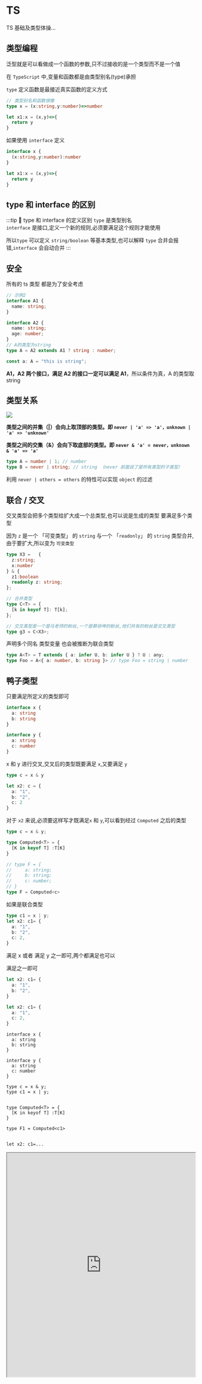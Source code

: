 # TS

TS 基础及类型体操...

## 类型编程
泛型就是可以看做成一个函数的参数,只不过接收的是一个类型而不是一个值  

在 `TypeScript` 中,变量和函数都是由<blue>类型别名(type)</blue>承担  

`type` 定义函数是最接近真实函数的定义方式

```ts
// 类型别名和函数很像
type x = (x:string,y:number)=>number

let x1:x = (x,y)=>{
  return y
}
```
如果使用 `interface` 定义
```ts
interface x {
  (x:string,y:number):number
} 

let x1:x = (x,y)=>{
  return y
}
```

## type 和 interface 的区别

:::tip 🚀 type 和 interface 的定义区别
`type` 是类型别名  
`interface` 是接口,定义一个新的规则,必须要满足这个规则才能使用

所以`type` 可以定义 `string/boolean` 等基本类型,也可以解释 `type` 合并会报错,`interface` 会自动合并
:::

## 安全

所有的 ts 类型 都是为了安全考虑

```ts
// 示例2
interface A1 {
  name: string;
}

interface A2 {
  name: string;
  age: number;
}
// A的类型为string
type A = A2 extends A1 ? string : number;

const a: A = "this is string";
```

**A1，A2 两个接口，满足 A2 的接口一定可以满足 A1**，所以条件为真，A 的类型取 string

## 类型关系

<img src="@img/类型关系.webp"/>

**类型之间的并集（|）会向上取顶部的类型。即 `never | 'a' => 'a'，unknown | 'a' => 'unknown'`**  

**类型之间的交集（&）会向下取底部的类型。即 `never & 'a' = never，unknown & 'a' => 'a'`**

```ts
type A = number | 1; // number 
type B = never | string; // string （never 前面说了是所有类型的子类型）
```
利用 `never | others = others` 的特性可以实现 `object` 的过滤

## 联合 / 交叉

交叉类型会把多个类型给扩大成一个总类型,也可以说是生成的类型 要满足多个类型      


因为 `z` 是一个 「可变类型」  的 `string` 与一个 「`readonly`」 的 `string` 类型合并,由于要扩大,所以变为 `可变类型`
```ts
type X3 =   {
  z:string;
  x:number
} & {
  z1:boolean
  readonly z: string;
};

// 合并类型
type C<T> = {
  [k in keyof T]: T[k];
};

// 交叉类型是一个是马老师的粉丝,一个是蔡徐坤的粉丝,他们共有的粉丝是交叉类型
type g3 = C<X3>;
```
声明多个同名 类型变量 也会被推断为联合类型
```ts
type A<T> = T extends { a: infer U, b: infer U } ? U : any; 
type Foo = A<{ a: number, b: string }> // type Foo = string | number
```


## 鸭子类型
只要满足所定义的类型即可
```ts
interface x {
  a: string
  b: string
}

interface y {
  a: string
  c: number
}
```
x 和 y 进行交叉,交叉后的类型既要满足 `x`,又要满足 `y`
```ts
type c = x & y

let x2: c = {
  a: "1",
  b: "2",
  c: 2
}
```
对于 `x2` 来说,必须要这样写才既满足`x` 和 `y`,可以看到经过 `Computed` 之后的类型

```ts
type c = x & y;

type Computed<T> = {
  [K in keyof T] :T[K]
}

// type F = {
//     a: string;
//     b: string;
//     c: number;
// }
type F = Computed<c>
```
如果是联合类型
```ts
type c1 = x | y;
let x2: c1= {
  a: "1",
  b: "2",
  c: 2,
}
```
满足 x 或者 满足 y 之一即可,两个都满足也可以

满足之一即可
```ts
let x2: c1= {
  a: "1",
  b: "2",
}

let x2: c1= {
  a: "1",
  c: 2,
}
```
```tsx
interface x {
  a: string
  b: string
}

interface y {
  a: string
  c: number
}

type c = x & y;
type c1 = x | y;


type Computed<T> = {
  [K in keyof T] :T[K]
}

type F1 = Computed<c1>


let x2: c1=...
```

<iframe 
width="100%" 
height="600"
src="https://www.typescriptlang.org/play?target=1&module=1#code/JYOwLgpgTgZghgYwgAgB7IN4ChnLgLmQGcwpQBzHZAI0JLJEoF8stRJZEUBPTKg4qQpUEhEAFcAttWhYWWMNwAOKBMgC8aZADJk3ANwLlqgIwatAHz2HWilcgDCAe0lLxkACYAeACoA+c2xcAG0AaWRQZABrCG4nGGQfAF1kfB8wpLlbY2QAMTNNZ1d3CG8EEz9WLAAbCDA0ACZCcs0gvEIAIhMOgBoqWmQOht6RQga++SA" />


## 函数

### 函数重载

:::info
**函数重载 = 重载签名 + 实现签名 + 函数体**
:::

在标注了每一种的重载方式以后，我们需要在最后实际实现的函数类型标注里，需要标注各个参数类型和返回值的联合类型   

<blue>⭐实际上最后一个函数类型标注不会被调用方看到</blue>

在类型层面上做了重载，但是函数内部函数依靠 `if/else` 进行判断

```ts
interface User {
  name: string;
  age: number;
}
// 重载签名
function test(para: User): number;
function test(para: number, flag: boolean): number;

// 因为 flag 可能没有传值,需要传递 `void`
function test(para: User | number, flag: boolean | void): number {
  return 12;
}

const user = {
  name: "Jack",
  age: 666,
};
// Error: 参数不匹配
const res = test(12, false);
```

:::warning
不需要传参数需要传递 `void/undefined` 类型
:::

<iframe src="https://www.typescriptlang.org/play?#code/JYOwLgpgTgZghgYwgAgKoGdrIN4ChnIhwC2EAXMumFKAOYDc+yct5hArsQEbSMC+uAPSDkgWcTAvvGA-b0CwKrhjsQCMMAD2IZJCoAKAA5wocChmgBKCiE48ojeYuVqNEbXoPnL0ADTIYAGxYUuFRUfCDgQMw5uXlwhEUADtUAuOW8-WmRAe+VAX4DAQptASHNAAnlAHgUPQAB0wEDIvMAkBOQAAwA3FWAAE2rkOQUlVXVNMF19Q2MoZAAfSKsPXxZkAKCQsIIR+qazCyioPAIoCDB2KHUARgAmXAEENSpkdkxBgF4cJiJSCgByAClEAGsnjyYWNgA2AHHRjCZCHDwAIngPkw4OQgCHlQAOpoBYOUAnMqAWUSPIAr5QygHozUEHQAw-1DMLhTiBzpt0Mhbt0tGDvHBoRATPQgA" width="100%" height="600"/>

### 函数兼容

**子类型比父类型更加具体,父类型比子类型更宽泛,子类型可以赋值给父类型,父类型不能赋值给子类型(逆变除外)** 目的是为了安全

#### 可赋值性

```ts
interface Animal {
  name: string;
}

interface Dog extends Animal {
  break(): void;
}

let a: Animal;
let b: Dog;

// 可以赋值，子类型更佳具体，可以赋值给更佳宽泛的父类型
a = b;
// 反过来不行
b = a;
```
可赋值性在联合类型中的特性
```ts
type A = 1 | 2 | 3;
type B = 2 | 3;
let a: A;
let b: B;

// 不可赋值
b = a;
// 可以赋值
a = b;
```
A此处类型更多但是其表达的类型更宽泛，所以A是父类型，B是子类型。

因此b = a不成立（父类型不能赋值给子类型），而a = b成立（子类型可以赋值给父类型）

---
:::tip ⭐
**_赋值的主要是赋值的是函数体_**  
形参数量少的可以赋值给形参数量多的,因为形参少，在 **_函数体内_** 只能用到这些形参
:::

#### 逆变

```ts
type Func = (a: string, b: string) => void;

let sum: Func;
// 形参数量比 Func 少
let f1 = (a: string) => {};
// 形参数量比 Func 多，在函数体内可能用到了形参
let f3 = (a: string, b: string, c: string) => {};

sum = f1;
// 错误，函数体还是f3，但是形参是 sum 的
sum = f3;
// sum 的函数体内需要 3 个参数
sum("1", "2");
```

<iframe src="https://www.typescriptlang.org/play?ssl=13&ssc=17&pln=1&pc=1#code/C4TwDgpgBAYgrgOwMYF4oAoCGAuAzsAJwEsEBzAGgCM9CTSBKFAPgDcB7IgEwChuAbCMCi44AW2zxk3APTSogI31AQ8qAHU0DziYBXrWIiRRAiDr9BUAGYBGKGiw1iZRkwDeAXxlylazZJ2AsTUAw-4Ap1QL+KyoDK8oChioD3yoC-AYAUroAMSoBhckoGQkYAzOYYOPjWFNRZdORIVnS2jrzCYumm3FCyUICYqYD30d6BQYAb8YD0ZqnegGLy7Urt5aJQgCFu1SJDaKnVta2A6foDgJBygFRyicYp6ABEJhvkGwBMOxtIG-RAA" width="100%" height="600"/>

#### 协变

:::tip
**_因为有可能拿着这个返回值去做其他事情，不能少个返回值_**
:::

因为赋值赋的是函数体,不能少一个返回值

```ts
type Func = () => { name: string; age: number };

let sum: Func;
let f1 = () => {
  return { name: "zs" };
};
let f2 = () => {
  return { name: "zs", age: 20, gender: 1 };
};

// 报错,少一个返回值
sum = f1;

sum = f2;

// 使用的时候,这两个是必须存在的
sum().age / sum.name;
```

<iframe src="https://www.typescriptlang.org/play?#code/C4TwDgpgBAYgrgOwMYF4oAoCUKB8BvBAQwFsIAuAZ2ACcBLBAcwBpCHyE5iAjCagXwBQAgDYRgUCpzLxkIsVABmARihosuPFGpi41BFAIlyAcgBeFY30GjxCgEyqM2fNuC79moqTJmLLNmR2AAxMbAgAJrxkKlZCAPRxUIClRoCYqUyAiDqAAHKAVHKAK-GAe2qAPAoCksQoykKl5XZAA" width="100%" height="600"/>

### 总结逆变协变

类型系统中，如果一个类型的属性更具体，则该类型是子类型  

普通情况下，子类型可以赋值给父类型。但是在作为函数参数时，子类型参数的函数不再可以赋值给接受父类型参数的函数。即 **`type Fn<T> = (arg: T) => void`** 构造器构造后，父子关系逆转了，此时成为“逆变”。


**对于函数类型来说，函数参数的类型兼容是反向的，我们称之为 逆变 ，返回值的类型兼容是正向的，称之为 协变** 

```ts
let fn1!: (a: string, b: number) => string;
let fn2!: (a: string, b: number) => string | number | boolean;
fn2 = fn1; // correct 
fn1 = fn2 // error: 不可以将 string|number|boolean 赋给 string 类型
```

```ts
type IParent = () => void;
type IChild = (val: string) => void;

let parentTest: IParent = () => {};
let childTest: IChild = (val) => { console.log(val)};

childTest = parentTest; // ok
parentTest = childTest; // error


let parentTest2: IParent = (val) => { console.log(val)}; // error
let childTest2: IChild = () => { }; // ok
```

:::tip
**把类型声明当成生产方，实现当成消费方，消费了生产方不存在的参数是行不通的，也就是实现不能比类型定义多出参数。但是生产方提供了更多的内容，消费方不处理是没关系的，也就是实现可以比类型定义少参数。**
:::


1. 协变是返回类型多的函数可以赋值给返回类型少的函数，可以保证安全
2. 逆变和协变是**相反**的，反正函数体没用到,你随便多传几个参数无所谓的
3. 只要记住一个 协变即可

### 特点

**`TS` 中只有 `函数参数` 这一处逆变**

:::tip 🚀 逆变/协变
**infer 推导的名称相同并且都处于逆变的位置，可推导出交叉类型**  
**infer 推导的名称相同并且都处于协变的位置，可推导出联合类型**
:::
逆变推导出交叉类型

:::tip 🚩逆变推导出交叉
 很容易理解，因为为了保证 **类型安全**,所以必须要满足所有函数中的参数类型，只能联合类型
:::

```ts
type Bar<T> = T extends { a: (x: infer U) => void; b: (x: infer U) => void }
  ? U
  : never;

type T20 = Bar<{ a: (x: string) => void; b: (x: string) => void }>; // string
type T21 = Bar<{ a: (x: string) => void; b: (x: number) => void }>; // string & number
```

```ts
type X3 = ((x:{a:string})=>any) | ((x:{b:number})=>any);

let X4= function (cb:X3){
  cb({
    a:"a",
    b:10
  })
}
```

协变推导出联合类型

```ts
type Foo<T> = T extends () => { a: infer U; b: infer U } ? U : never;

type T10 = Foo<() => { a: string; b: string }>; // string
type T11 = Foo<() => { a: string; b: number }>; // string | number
```

<iframe src="https://www.typescriptlang.org/play?#code/C4TwDgpgBAQghgJwDwBUB8UC8UVQgD2AgDsATAZygG8o4AuKACnwYEtiAzCBKAVQEosGAG4B7VqQDcUAEYNmbTtz6DMI8aSgBfAFBQoAfj56oDYhGHdJOnaEg4ATAAYssREhr0mLKOWAJ2AHNVdQlpOW8GPwDiYKEoMQltNGkAelTffyDbcGgUBwBGV3hkT3kfaKCQhI1w8rMAVwBbGW5qxM0tFP10zJjAqAAyKGJm1oQbG17AeWVADeUc+wAxUVFUDGxcAiIySkZ+NTKodi4eXjqjpVPtQz5TEYsrSbs8gpdsZdW9g9oorNjzyqxZJpDKAwILF5Fd4rJBfNCHMHnUYtZRdEF9IJQAA+IzG3CAA" width="100%" height="600"/>

#### 数组逆变

```ts
interface Array<T> {
  concat(...arg: T[]): T[]; // 这种写法会禁止逆变，不去检测 逆变
  // concat:(...arg:T[])=>T[]
}

let p!: Array<Parent>;
let c!: Array<Child>;
p = c;
```

### 函数扩展

```ts
function getName() {}
namespace getName {
  export const type = "form";
}

console.log(getName.type); // form
```

### 函数对象

```ts
const b = () => "hello";
b.id = false;

// 定义类型
const y: { (): string; id: boolean } = b;

// 可以写成下面的这种
type FunctionWithId = {
  (): string;
  id: boolean;
};

const x: FunctionWithId = b;
```

### 函数泛型

```ts
type ICallBack1 = <T>(item: T, idx: number) => T;

// 使用接口时确定类型，手动传入
type ICallBack<T> = (item: T, idx: number) => T;

//手动传入
let fun: ICallBack<string> = (item, idx) => item;

// 禁止手动传入,因为它的类型就是 T
let fun2: ICallBack1 = (item, idx) => item;

// 当传入一个字符串的时候，T 的类型被确定,返回值是 string 类型
fun2("aaa", 1);
```

`type ICallBack1 = <T>(item: T, idx: number) => void;` 这种是运行时,根据传入 `item` 的类型来自动推导

<iframe src="https://www.typescriptlang.org/play?ssl=12&ssc=36&pln=3&pc=1#code/FDAuE8AcFMAIEkDCBDANqgQsgxgawIywC8sAPACoB8AFAJajQC2AXLOQDSy0AmAHqwDsArowBG0AE4BKYpVgA3APY8A3CAD062IH95QBSugUuNAx8qA300B2HoCztQN4+gaPVAMP+BpI0AVSoAJ5QKaKsMFDhI0mHLgo5EjoGFjZOHn5YYTFJGSI5JVUNdSc3YFRoUFgAMyEBZh90LDxSAGdQCVoBAHMg2BCmdkipBIBvAF8U2EBAz0AjazTXdkADtUAuOUBg7UAQtxtARh1AejM2WA9M7LyBACZClGL-QiJGxma+VspOoA" width="100%" height="600"/>

### void

忽略返回值，如果返回了一个 `void` 说明在意的是函数执行，而不是返回值

```ts
function a ():void{
    obj.name = "zs"
}

let obj  ={
  name:'lisi'  
}

let x = a()
```


## excess property check


当传入的参数是一个对象字面量时，会进行额外属性检查。

```ts
function getPointX(point: { x: number }) {
  return point.x
}

getPointX({ x: 1, y: '2' }) // error // [!code error]

const point = {
	x: 1,
  y: '2'
}

getPointX(point) // OK // [!code warning]
```


## 字符串

### 固定后缀字符串

```ts
const sType: {
  [k: `${string}HD`]: any;
} = {
  aHD: "AAA",
};
```

### 字符串分发

```ts
// type T3 = "top-left" | "top-right" | "bottom-left" | "bottom-right"
type T3 = `${"top" | "bottom"}-${"left" | "right"}`;
// type T4 = 1 | "1" | 2 | 3 | "2" | "3"
type T4 = `${1 | 2 | 3}` | 1 | 2 | 3;
```

### 模板字符串
作为字符串字面量联合类型会进行类型检查
```ts
type monthOryear = "month" | "year"
type addOrMinus = "+" | "-"
// type x = "month+" | "month-" | "year+" | "year-"
type x = `${monthOryear}${addOrMinus}`;
```

```ts
const addOrMinus = (monthOryear: "month" | "year", addOrMinus: "+" | "-") => {

  type N = `${"year" | "month"}${"+" | "-"}`

  let map = new Map<N, Function>([])
  
  map.set('year+', function () {})
  map.set('year-', function () {})

  map.set('month+', function () {})

  map.set('month-', function () {})

  let x = `${monthOryear}${addOrMinus}`;

  let fn = map.get(`${monthOryear}${addOrMinus}`); 
  // 被当做一个 string 类型
  let fn2 = map.get(monthOryear+addOrMinus);  //[!code error]
}
```

## 元祖[tuple]

**用于保存定长/定数据类型的数据**

### 可选参数

```ts
type Either2dOr3d = [number, number, number?];
const e: Either2dOr3d = [1, 1];

// 元祖类型，只能有一个数字
let d: [1 | 2 | 3] = [2];
```

### 剩余参数

```ts
type BooleansStringNumber = [...boolean[], string, number];

const f: BooleansStringNumber = ["1", 1];

// 前面只能是 boolean,或者是不填，不能是其他类型
const f: BooleansStringNumber = [false, 1, "1", 1]; //[!code error]
```

### 联合参数

```ts
// 可以不用写最后的布尔值，固定了位置
type StringNumberBooleans = [string | number, number, ...boolean[]];
let s: StringNumberBooleans = ["a", 12];
```

### 命名参数

更加详细介绍

```ts
type StringNumberBooleans = [name: string, age: number];
let s: StringNumberBooleans = ["a", 12];
```

## {} & Object & object

:::info 区别
object：⭐表示任何非原始类型的值，包括对象、数组、函数等,但不包括 null 和 undefined

Object 表示一个 js 的顶级对象,任何时候都不建议使用,只能使用 `Object` 上的公共方法

{} 表示一个空对象,*不允许添加属性*, 是 Object 的实例,和 Object 一样，可以使用 `Object` 上的原型方法,但是没有提示,**不可以赋值给 `null / undefined`**
:::

<iframe src="https://www.typescriptlang.org/play?#code/FDA2FMBcAIHsCMBWAuOTwGNIG5gMdALzQDeAvttAPRXSAQKoKs2gMP+BeXoJ-aghjGD0ZmopjIG8fQNHqeJEWgBtALqUa9ZoAdTQCN+**PfP2jDRBYgAoAlEQB8pCtVqMmgX8UFq9Fg0j84gIyVo7s9EB66QwA0PADsAVwBbeHAAJwcQCBh8ACZUAHk7HC148XJZc2Z2bmgUvntNBPFpbPkmZR5C9RKkDN0DQmMszwtrGtTo0uJnDwH2v36uosEREGhY6AAPVDV7YgAiAAtwUFBYJYrAWDkLQHVtQDJvQCY5LkB85UBpzWEmHdsx6LAoaABPZO7lgHdYCNAAE22hkxRnUJs8AHSQWAAZUgEQAlgEAObAcEANwAhqAguAkgAzGJPABeyHImTInmAhLB6JcAAZPD4QFTITD4UjPIToIBquMAUHKAQptAJDmgG**+5QCq8oAF40AXJ5MQBi8lxAPfKgFO5QD+8oAKVzOQkAnaYMSlgjFYnH4x4wPXY1BZEBySBrADO4Gg6IidsxoGguIR4F80HgQRgIThiJWMACsBg4Wg4BmAAd+OBfsATXa+rgE+IlrjYFtk5jseJ9EZ7RAIpAdGmM0s9Fn9WTKzniCRXRnUEt4A6ltAKBbaFbwLb7Y7wxEIt9rfHs4noEEAr9wG6ArGa+PghtcCAgA" width="100%" height="1000"/>

## Class

### 抽象

抽象的类不能被实例化,只能被继承，同样的，抽象方法也只能存在于抽象类中，而且抽象方法没有方法体

```ts
abstract class Animal {
  abstract makeSound(): void;
  drink(){
    console.log('喝水')
  }
}
```
动物发出的声音是不一样的，但是动物喝水是一定的  

抽象方法其实就是一种协议，约定子类必须实现该方法

优点是：
**多态！**比如狗和猫都是动物，但是狗和猫发出声音是不一样的，但是你只需要把 `Aniaml` 作为参数类型，那么就可以调用 `makeSound` 和 `drink` 方法，不管以后怎么扩展子类型





### 类型
- 当把类直接作为类型时，该类型约束的是该类型必须是类的实例；即该类型获取的是该类上的实例属性和实例方法（也叫原型方法）;
- 当把typeof 类作为类型时，约束的满足该类的类型；即该类型获取的是该类上的静态属性和方法。

具体原因可以[查看🔗](/JS/class.html#class)


类本质是一个函数,成员属性和方法是放置在函数的原型上的

```ts
class People {
  name: number|undefined;
  age: number|undefined;
  constructor() {}
  static a(){}
}

// p1可以正常赋值
const p1: People = new People();

// 等号后面的People报错，类型“typeof People”缺少类型“People”中的以下属性: name, age
// const p2: People = People; //[!code error]


// p3报错，类型 "People" 中缺少属性 "prototype"，但类型 "typeof People" 中需要该属性
// const p3: typeof People = new People(); //[!code error]
// p4可以正常赋值
const p4: typeof People = People;
p4.a
``` 
### 继承

:::tip 使用 `is-A` 判断是否应该继承
使用 `is-A` 判断是否应该继承
- 三角形是一个多边形 ok
- 外科医生是一个医生 ok
- 澡盆是一个浴室  fail
使用 `is-A` 来判断，而不是 `has-A`
:::


```ts
class Person {
  getP(){
    console.log("Child")
  }
}

class Child extends Person {
  getChild(){
    console.log("Child")
  }
}
```
⭐如果使用 `ts` 限定类型 

```ts
let c:Person = new Child;
// c.getChild() // [!code --]
// c.getP() // [!code ++]
```
如果一个人是超人,就是有超过人类的其他能力  
但是使用 `ts` 约束了它的类型,那么它只能是人类,只能拥有人类的属性  

## 关键字

### ⭐NonNullable

去除 null 类型,_主要利用了 TS 的分发类型_  

因为是 `{}` 定义了一个空对象,当有其他类型的值与 `空对象` 做交叉类型时,就相当于去除 `null` 类型，只保留其他的类型

```ts
type Y = { a:number } & {}
let x:Y = { a:100 }
```

```ts
// 原理
type NonNullable<T> = T & {};
// null | HTMLElement
let ele = document.getElementById("div");
// 去除 null
type D = NonNullable<typeof ele>; // HTMLElement
//只有 HTMLElement
(ele as D).style.color = "red";
```

### is

类型收紧的更加具体

```ts
interface Bird {
  fly: string;
}

interface Fish {
  swim: string;
}

function isBird(val: Bird | Fish): val is Bird {
  return "fly" in val;
}

// 是因为 isBird 返回的是一个 boolean 值，所以才需要一个 is 关键字
function test(a: Bird | Fish) {
  if (isBird(a)) {
    a; // Bird
  } else {
  }
}
```

### satisfies(使满足)

```ts
interface Vibe {
  mood: "happy" | "sad";
}

// vibe.mood: "happy" | "sad"
const vibe: Vibe = {
  mood: "happy",
};

// vibe.mood: "happy"
const vibe = {
  mood: "happy",
} satisfies Vibe; // [!code ++]
```

```ts
type ICustomerImage = {
  height: string;
};

type UserImage = string | ICustomerImage;

interface IUser {
  id: number;
  image: UserImage;
}

const badImage: IUser = {
  id: 1,
  image: "aa",
};

const goodImage = {
  id: 1,
  image: "aa",
} satisfies IUser; // [!code ++]

let r = badImage.image; // 只能获取字符串和 对象的公有方法
r.toString
r.valueOf 

let r1 = goodImage.image; // 就是一个字符串，可以获取字符串的方法
r1.at
r1.search
```

### Exclude(排除)

```ts
type Exclude<T, U> = T extends U ? never : T;
```

举例来说

```ts
type A = Exclude<"key1" | "key2", "key2">; // 'key1'
```

利用了条件类型中的分配原则

```ts
type A = Exclude<'key1' | 'key2', 'key2'>

// 等价于

type A = Exclude<'key1', 'key2'> | Exclude<'key2', 'key2'>

// =>

type A = ('key1' extends 'key2' ? never : 'key1') 
        |('key2' extends 'key2' ? never : 'key2')

// =>

// never是所有类型的子类型
type A = 'key1' | never = 'key1'
```

### Extract(提取)

```ts
type Extract<T, U> = T extends U ? T : never;
```
可以从联合类型中根据部分字段提取出类型
```ts
interface A {
  name:string
  age:number
}

interface B {
  address:string
  code:number
}

type C = A | B;

//B
type D = Extract<C, { address:string }>;
```

### ReturnType

```ts
type MyReturnType<T extends Function> = T extends (...args: any) => infer R
  ? R
  : never;
```

### keyof

遍历
:::info
如果 T 里面是 类型的集合，T[P]返回的就是类型
T 里面是 具体的值，那么 T[P]返回的就是具体的值
:::

```ts
type ExcludeType<T extends Array<any>, K extends string | number | boolean> = {
  [P in keyof T]: T[P] extends K ? never : T[P];
}[number];
```

对多个对象进行遍历

`K in keyof F | keyof S`  k 属于 `keyof F` 和 `keyof S` 的联合类型

```ts
type Merge<F extends Record<string, any>, S extends Record<string, any>> = {
  [K in keyof F | keyof S]: K extends keyof S
    ? S[K]
    : K extends keyof F
    ? F[K]
    : never;
};
```

重新映射

1. Uppercase 转大写
2. Lowercase
3. Capitalize 首字母大写
4. Uncapitalize 转小写

```ts
type G1<T> = {
  // 交叉类型限制 类型 相当于取的交集，因为 Capitalize 只接受 string
  // as 重新映射
  [k in keyof T as `get${Capitalize<k & string>}`]?: () => T[k];
};
```

### lookup(查找)

```ts
type D1 = {
  a: never;
  b: never;
  c: string;
};

// 使用 keyof 的意思是 Pick 后面只能使用 'a' | 'b' |'c'
type OmitNever<T> = Pick<
  T,
  { [P in keyof T]: T[P] extends never ? never : P }[keyof T]
>; // { 'name':'zs',age :12 }['name' | 'age'] 'zs'

type Me = { name: "阿宝哥"; city: "XM" }["name" | "city"];
type Me = "阿宝哥" | "XM"; // 先生成映射类型后再利用Lookup Types

interface Example {
  a: string;
  b: boolean;
}

// 可以是 布尔也可以是 字符串
let D: Example["b" | "a"] = false;
```

### ⭐infer

infer 只能在条件类型的 `extends` 子句中，推断的类型变量需要可以在条件类型的 true 分支中引用。

infer 可以指代一个类型，也可以是具体的值(其实也是一个更具体的类型,比如字符串`abcd`其实就是字符串的子类型)

:::danger
元组成员必须全部具有或全部不具有名称
:::

```ts
// 代表的是一个值
type TrimLeft<V extends string> = V extends ` ${infer R}` ? R : V;
let c: TrimLeft<" abcd"> = "abcd";

// [1, 2, 5, 3, 6]
type L = Flatten<[[1, 2, 5, 3], 6]>;

// 不断递归
type Flatten<T extends any[]> = T extends [infer F, ...infer R]
  ? F extends any[]
    ? [...Flatten<F>, ...Flatten<R>]
    : [F, ...Flatten<R>]
  : T;
```

具名,为了更加清晰的指代参数的含义

```ts
// R 指代的第一个字符，infer _ 没有用到
type First<T extends any[]> = T extends [infer R, ...infer _] ? R : never;

// First<[() => 123, { a: string }] == ()=>123

// 具名元祖类型
type First<T extends any[]> = T extends [F: infer R, ...args: infer _]
  ? R
  : never;
```

指代类型

```ts
type MyParameters<V extends Function> = V extends (s: infer P) => any
  ? P
  : never;

let c: MyParameters<(a: string) => string> = "";
```

### InstanceType

```ts
type InstanceType<T extends abstract new (...args: any) => any> =
  T extends abstract new (...args: any) => infer R ? R : any;
```

```ts
class MyClass {
  name: string;
  age: number;

  constructor(name: string, age: number) {
    this.name = name;
    this.age = age;
  }
  getName() {
    return this.name;
  }
}
type MyInstanceType = InstanceType<typeof MyClass>;

const instance: MyInstanceType = new MyClass("Alice", 30);
```

### const 断言

当定义可变类型或者属性时，ts 通常会扩大值，以确保我们可以在以后不需要编写显式类型情况下赋值
> When declaring a mutable variable or property, TypeScript often widens values to make sure that we can assign things later on without writing an explicit type.

```ts
let x = "hello";

// hurray! we can assign to 'x' later on!
x = "world";
```

When we construct new literal expressions with const assertions, we can signal to the language that  

1. no literal types in that expression should be widened (e.g. no going from "hello" to string)
2. object literals get readonly properties

```ts
// Type '10'
let x = 10 as const;

// Type 'readonly [10, 20]'
let y = [10, 20] as const;

// Type '{ readonly text: "hello" }'
let z = { text: "hello" } as const;
```
或者

```ts
// Type '10'
let x = <const>10;

// Type 'readonly [10, 20]'
let y = <const>[10, 20];

// Type '{ readonly text: "hello" }'
let z = <const>{ text: "hello" };
```

```ts
// Works with no types referenced or declared.
// We only needed a single const assertion.
function getShapes() {
    let result = [
        { kind: "circle", radius: 100, },
        { kind: "square", sideLength: 50, },
    ] as const;
    
    return result;
}

for (const shape of getShapes()) {
    // Narrows perfectly!
    if (shape.kind === "circle") {
        console.log("Circle radius", shape.radius);
    }
    else {
        console.log("Square side length", shape.sideLength);
    }
}
```

```ts
export const Colors = {
    red: "RED",
    blue: "BLUE",
    green: "GREEN",
} as const;

// or use an 'export default'

export default {
    red: "RED",
    blue: "BLUE",
    green: "GREEN",
} as const;
```

也可以使用 函数 来替代 

```ts
function tuplify<T extends any[]>(...element: T) {
  return element
}

// [string, () => 12]
function a() {
  return tuplify("1", () => 12)
}
```

如果不使用 `tuplify`, 则需要

```ts
function a() {
  return ["1", () => 12] as const
}
```


## any / unknown
### ⭐keyof any 为啥是 string | number | symbol

**因为 keyof 本意是提取 `key` 值,`key` 的类型只能是 string / number / symbol**

:::info
unknown 是 top type  
any 有时候是 top type，有时候是 bottom type

`unknown` 指的是 **不可预先定义的类型**
:::

不可预先定义的类型
```ts
// 在不确定函数参数的类型时
// 将函数的参数声明为unknown类型而非any
// TS同样会对于unknown进行类型检测，而any就不会
function resultValueBySome(val:unknown) { 
  if (typeof val === 'string') {  
    // 此时 val 是string类型   
    // do someThing 
  } else if (typeof val === 'number') { 
    // 此时 val 是number类型   
    // do someThing  
  } 
  // ...
}
```


顶级类型

```ts
type x2 = string extends unknown ? true : false; // true
type x2 = string extends any ? true : false; // true
```

any 是 bottom type

```ts
let x: any = 1;
x = [];
```

## ⭐分配条件类型（Distributive Conditional Types）

:::tip ✈️✈️✈️
对于使用 extends 关键字的条件类型（即上面的三元表达式类型），如果 **_extends 前面的参数_** 是一个 _泛型类型_，当传入该参数的是 _联合类型_，则使用分配律计算最终的结果。

分配律是指，将联合类型的联合项拆成单项，分别代入条件类型，然后将每个单项代入得到的结果再联合起来，得到最终的判断结果。
:::

满足两个要点即可适用分配律:

1. 参数是泛型类型
2. 代入参数的是联合类型

```ts
type P<T> = T extends "x" ? string : number;
type A3 = P<"x" | "y">; // A3的类型是 string | number
```

#### 防止条件判断中的分配

:::tip 🚀 防止条件判断中的分配
被 **数组、元组或 Promise** 等包装
:::

禁止分发

```ts{13-15}
// 元祖类型
type WrappedTuple<T> = [T] extends [boolean] ? "Y" : "N";
// 数组类型
type WrappedArray<T> = T[] extends boolean[] ? "Y" : "N";
// Promise
type WrappedPromise<T> = Promise<T> extends Promise<boolean> ? "Y" : "N";
​

type T1 = WrappedTuple<number | boolean>; // "N"
type T2 = WrappedArray<number | boolean>; // "N"
type T3 = WrappedPromise<true | false>; // "Y"
```

```ts
// 重要
type NoDistrubate<T> = T & {}
type UnionAsset<T> =  NoDistrubate<T> extends boolean ? true :false
// 没有分发
type s = UnionAsset<true | false>  // true
```
#### ⭐转发本质
<blue>谁在 extends 前面谁被分发</blue>

`T extends U` 那么 `T` 会被分发    
`U extends T` 那么 `U` 会被分发  

```ts
type Extract2<T, U> = U extends T ? string : number;

// 'a' extends "a" | 'b' extends "a"  => string | number
type z = Extract2<"a", "a" | 'b'> // string | number

// 'a' extends "a" | 'b'  => string
type z1 = Extract2<"a" | "b" , "a" > // string
```
## enum(枚举)

### 扩展

```ts
enum Seasons {
  Spring = "Spring",
  Summer = "Summer",
}

namespace Seasons {
  export let Autum = "Autum";
  export let Winter = "Winter";
}

let s = Seasons.Autum; //[!code ++]
```

编译结果是:

```js
var Seasons;
(function (Seasons) {
  Seasons["Spring"] = "Spring";
  Seasons["Summer"] = "Summer";
})(Seasons || (Seasons = {}));

(function (Seasons) {
  Seasons.Autum = "Autum";
  Seasons.Winter = "Winter";
})(Seasons || (Seasons = {}));
```

### 获取 enum 的 key / value

```ts
enum Status {
  SUCCESS = "success",
  DANGER = "danger",
  WARNING = "warning",
}
```

#### 获取枚举的 key 类型
本质是把 `enum` 当做对象来看待
```ts
type StatusKey = keyof typeof Status;
// 'SUCCESS' | 'DANGER' | 'WARNING'

const keyArr: StatusKey[] = ["SUCCESS", "DANGER"]; // passed
```

#### 获取枚举的 value 类型

```ts
type StatusVal = `${Status}`;
// 'success' | 'danger' | 'warning'

const valArr: StatusVal[] = ["success", "danger", "warning"]; // passed
```

## assets(断言)

保证后续代码的安全执行,可以在后面推导出具体的类型

```ts
function assert(value: unknown, message?: string): asserts value {
  if (!value) {
    throw new Error(message);
  }
}
```

assets NonNullable

```ts
function assertNonNull<T>(obj: T): asserts obj is NonNullable<T> {
  if (obj === null || obj === undefined) {
    throw new Error("Assertion failed: Object is null or undefined");
  }
}
```

assets number[]

```ts
function assertNumberArray(value: unknown): asserts value is number[] {
  if (!(value as any[]).every(item => typeof item === "number")) {
    throw new Error();
  }
}
```

## as(重新映射)

```ts{8}
interface Person {
  name:string
  age:number
  address:string
}

type PickKeysByValues<T extends object,U>={
  [K in keyof T as T[K] extends U ? never : K]:T[K]
}
// type C = {
//     age: number;
// }
type C = PickKeysByValues<Person,string>
```

## ⭐类型声明文件
### 声明对象
```ts
let result = myLib.makeGreeting("hello, world");
console.log("The computed greeting is:" + result);
let count = myLib.numberOfGreetings;
```

使用 `namespace` 以 `key-value` 形式声明
```ts
  declare namespace myLib {
  function makeGreeting(s: string): string;
  let numberOfGreetings: number;
}
```
### 声明变量/函数
可以以 `var/let/const` 声明变量
```ts
declare var foo1: number;
declare let foo2: boolean;
declare const foo: string;
```
可以声明函数，顺便还有类型重载
```ts
declare function foo3(s: string): string;
declare function foo3(s: number): number;
```

### 声明 class
```ts
  const myGreeter = new Greeter("hello, world");
myGreeter.greeting = "howdy";
myGreeter.showGreeting();
// 静态方法
Greeter.showGreeting2()

class SpecialGreeter extends Greeter {
  constructor() {
    super("Very special greetings");
  }
}
```
定义 `class`
```ts
  declare class Greeter {
  constructor(greeting: string);
  greeting: string;
  showGreeting(): void;
  static showGreeting2():void
}
```

### 定义 module
```ts
import {mock,IMock} from "Mock"
mock({
  "@name": "asdf",
  "@type":12321
})
```
和其他类型一样,需要 `export` 导出
```ts
declare module "Mock" {
  export interface IMock {
    "@name": string;
    "@type": number;
  }
  function mock(option: Partial<IMock>): void;
  export { mock };
}
```
### 全局类型
只需要在 `.d.ts` 中不加 `export` 即是全局
```ts
interface IMock {
  "@name": string;
  "@type": number;
}

type x = 1 | 2 | 3;
``` 
## 其他
### Element / HTMLElement 的区别
```ts
let F:HTMLElement  = document.createElement("div"); 
let F1:Element  = document.createElement("div"); 
F1.style //[!code error]
F.style
```
```ts
interface HTMLElement extends Element, ElementCSSInlineStyle, ElementContentEditable, GlobalEventHandlers, HTMLOrSVGElement {
   hidden: boolean;
   readonly offsetHeight: number;
   readonly offsetLeft: number;
   click(): void;

   addEventListener<K extends keyof HTMLElementEventMap>(type: K, listener: (this: HTMLElement, ev: HTMLElementEventMap[K]) => any, options?: boolean | AddEventListenerOptions): void;
   
   removeEventListener<K extends keyof HTMLElementEventMap>(type: K, listener: (this: HTMLElement, ev: HTMLElementEventMap[K]) => any, options?: boolean | EventListenerOptions): void;
}

interface ElementCSSInlineStyle {
    readonly attributeStyleMap: StylePropertyMap;
    readonly style: CSSStyleDeclaration;
}
```
所以 `HTMLElement` 是 `Element` 的子集,`Element` 还包含 `SVG`, `Canvas` 等

## 类型体操

### lookup (0062)

本质是把 Animal 中取出 type 值相等的

```ts
interface Cat {
  type: "cat";
  breeds: "Abyssinian" | "Shorthair" | "Curl" | "Bengal";
}

interface Dog {
  type: "dog";
  breeds: "Hound" | "Brittany" | "Bulldog" | "Boxer";
  color: "brown" | "white" | "black";
}

type Animal = Cat | Dog;

type cases = [
  Expect<Equal<LookUp<Animal, "dog">, Dog>>,
  Expect<Equal<LookUp<Animal, "cat">, Cat>>
];
```

```ts
//满足分发, 会进行分发
type Extract<T, U> = T extends U ? T : never;
// 必须是 T extends U["type"]
// 因为 T 是联合类型,需要分发
type LookUp<U extends { type: string }, T> = T extends U["type"]
  ? Extract<U, { type: T }>
  : never;
```

### 获取必填属性(0057)

```ts
type cases = [
  Expect<Equal<GetRequired<{ foo: number; bar?: string }>, { foo: number }>>,
  Expect<
    Equal<GetRequired<{ foo: undefined; bar?: undefined }>, { foo: undefined }>
  >
];
```

Required 只能接收一个大的类型

```ts
//  type Required<T> = {
//     [P in keyof T]-?: T[P];
// };

type GetRequired<T> = {
  [K in keyof T as T[K] extends Required<T>[K] ? K : never]: T[K];
};

type y = GetRequired<{ foo: number; bar?: string }>;
```

### 获取可选的 key 值

```ts
type cases = [
  Expect<Equal<OptionalKeys<{ a: number; b?: string }>, "b">>,
  Expect<Equal<OptionalKeys<{ a: undefined; b?: undefined }>, "b">>,
  Expect<
    Equal<
      OptionalKeys<{ a: undefined; b?: undefined; c?: string; d?: null }>,
      "b" | "c" | "d"
    >
  >,
  Expect<Equal<OptionalKeys<{}>, never>>
];
```

两种方式

1. 上文中的 `Required` 取反
   ```ts
   type OptionalKeys<T> = keyof Optional<T>;
   // 判断元素是否在 必填项中
   type Optional<T> = {
     [K in keyof T as T[K] extends Required<T>[K] ? never : K]: T[K];
   };
   ```
2. 判断是否与 `Omit` 之后的相同
   **K 写在形参里面还要再写一遍,因为是需要分发**

   ```ts
   type OptionKeys<T, K = keyof T> = K extends keyof T
     ? Omit<T, K> extends T
       ? K
       : never
     : never;

   interface Person {
     name: string;
     age?: number;
   }

   type G = OptionKeys<Person>; // age
   ```

   原因是,必填项可以继承自 `Person`,如果使用 `Omit` 忽略之后还能 extends T,则说明是 可选

   ```ts
   // {
   //    name: string;
   // }

   type L = Omit<Person, "age">;
   // true
   type X2 = L extends Person ? true : false;

   // {
   //    age: number | undefined;
   // }
   type L = Omit<Person, "name">;
   // false
   type X2 = L extends Person ? true : false;
   ```

### 设置 readOnly

```ts
type cases = [
  Expect<Alike<MyReadonly2<Todo1>, Readonly<Todo1>>>,
  // todo1 / todo2 都设置为 readonly
  Expect<Alike<MyReadonly2<Todo1, "title" | "description">, Expected>>,
  Expect<Alike<MyReadonly2<Todo2, "title" | "description">, Expected>>
];

interface Todo1 {
  title: string;
  description?: string;
  completed: boolean;
}

interface Todo2 {
  readonly title: string;
  description?: string;
  completed: boolean;
}

interface Expected {
  readonly title: string;
  readonly description?: string;
  completed: boolean;
}
```

先把所有的参数都变为`readonly`，再与后面的进行交叉

```ts{4}
type MyReadonly2<T, K extends keyof T = keyof T> = {
  readonly [P in K]: T[P]
} & {
  [P in keyof T as P extends K ? never : P]: T[P]
}
```

原因

```ts
// 交叉类型是一个是马老师的粉丝,一个是蔡徐坤的粉丝,他们共有的粉丝是交叉类型
// 合并类型
type X3 = {
  readonly z: string;
} & {
  z: string;
};

type C<T> = {
  [k in keyof T]: T[k];
};

// {
//   z:string
// }
type g3 = C<X3>;
```

### flatten

深度数组展开

```ts
type cases = [
  Expect<Equal<Flatten<[]>, []>>,
  Expect<Equal<Flatten<[1, 2, 3, 4]>, [1, 2, 3, 4]>>,

  Expect<Equal<Flatten<[1, [2]]>, [1, 2]>>,

  Expect<Equal<Flatten<[1, 2, [3, 4], [[[5]]]]>, [1, 2, 3, 4, 5]>>,
  Expect<
    Equal<
      Flatten<[{ foo: "bar"; 2: 10 }, "foobar"]>,
      [{ foo: "bar"; 2: 10 }, "foobar"]
    >
  >
];
```

递归查询

```ts
type Flatten<T extends any[]> = T extends [infer First, ...infer RT]
  ? First extends any[]
    ? [...Flatten<First>, ...Flatten<RT>]
    : [First, ...Flatten<RT>]
  : [];
```

### StringToUnion

```ts
Expect<Equal<StringToUnion<''>, never>>,
  Expect<Equal<StringToUnion<'t'>, 't'>>,
  Expect<Equal<StringToUnion<'hello'>, 'h' | 'e' | 'l' | 'l' | 'o'>>,
  Expect<Equal<StringToUnion<'coronavirus'>, 'c' | 'o' | 'r' | 'o' | 'n' | 'a' | 'v' | 'i' | 'r' | 'u' | 's'>>,
```

使用 | 手动联合

```ts
type StringToUnion<T extends string> = T extends `${infer K}${infer Rest}`
  ? K | StringToUnion<Rest>
  : never;
```

### merge

```ts
type Foo = {
  a: number;
  b: string;
};
type Bar = {
  b: number;
  c: boolean;
};

type cases = [
  Expect<
    Equal<
      Merge<Foo, Bar>,
      {
        a: number;
        b: number;
        c: boolean;
      }
    >
  >
];
```

```ts
type Merge<
  T extends Record<string, unknown>,
  U extends Record<string, unknown>
> = {
  [K in keyof T | keyof U]: K extends keyof T
    ? T[K]
    : K extends keyof U
    ? U[K]
    : never;
};
```

### as

```ts
interface Person {
  name: string;
  age: number;
}
// getName:()=>string
type G1<T> = {
  // 交叉类型限制 类型 相当于取的交集，因为 Capitalize 只接受 string
  // as 重新映射
  [k in keyof T as `get${Capitalize<k & string>}`]?: () => T[k];
};

let l: G1<Person> = {
  getAge: () => 12,
  getName: () => "2",
};
```

### 字符串联合类型 和 string 合并

```ts
type C = "sm" | "md" | Omit<string, "sm" | "md">; // 不能 string，
// 否则 sm 和  md 不生效
let g: C = "aaa";
let f: C = "sm";
```

### 两个对象取交集

要理解 `Extract` 的作用  
`type Extract<T,U> = T extends U ? T : never`

```ts
let person1 = {
  name: "zhufeng",
  age: 11,
  address: "回龙观",
};
let person2 = {
  address: "回龙观",
};

type InterSection<T extends object, K extends object> = Pick<
  T,
  Extract<keyof T, keyof K>
>;

// {
//   address: string;
// }
type InterSectionPerson = InterSection<typeof person1, typeof person2>;
```

### 数组转联合类型

使用 `Array`

```ts
type ElementOf<T> = T extends Array<infer R> ? R : any;

type TupleToUnion = ElementOf<[string, number, boolean]>; // 使用 infer
// string | number | boolean
```

### Filter

```ts
type Filter<T, U extends keyof any, F extends any[] = []> = 
 T extends [ infer L, ...infer R ]
  ? L extends U
    ? Filter<R, U, [...F, L]> // 说明存在, 可以收集
    : Filter<R, U, F> // 不收集
  : F; // 说明已经遍历完毕

type x = Filter<["a", false, 1, "dev"], string>;
```

### 🚩 联合转交叉

在 逆变 中可以联合转交叉
在 `T extends  any` 中使用了分发

```ts
type UnionToIntersection<T> = 
  (T extends any ? (arg: T) => void : never) extends (arg: infer U) => void
    ? U
    : never;

type Eg9 = UnionToIntersection<{ key1: string } | { key2: number }>;
```

### 🚩 可选 key

1. 第一种写法

```ts
type OptionalKeys<T> = {
  [P in keyof T]: {} extends Pick<T, P> ? P : never;
}[keyof T];
```

2. 第二种写法
   ```ts
   type OptionalKeys<T, P extends keyof T = keyof T> = P extends keyof T
     ? T[P] extends {}
       ? P
       : never
     : never;
   ```
3. 第三种写法

   ```ts
   type RequiredKey<T> = { [P in keyof T]-?: T[P] };

   type OptionKeys<T> = {
     [K in keyof T as T[K] extends RequiredKey<T>[K] ? never : K]: T[K];
   };
   ```

   原理

```ts
// false
type Eg2 = {} extends { key1: string } ? true : false;
// Eg3 = true
type Eg3 = {} extends { key1?: string } ? true : false;
type Eg3 = { key1?: string } extends {} ? true : false;
```

### Promise 数组

:::tip
keyof 一个数组 是一个 0 | 1 | 2
:::

```ts
type N = [number, string, boolean];

type C<T> = {
  [K in keyof T]: Promise<T[K]>;
  // keyof 一个数组  也是返回一个 数组
};

let PromiseAry: C<N> = [
  Promise.resolve(2),
  Promise.resolve("a"),
  Promise.resolve(false),
];
```

因为 `N[number] = number | string | boolean`,所以不能使用 `type x =  Promise<N[number]>`,否则会变成
`type x = Promise<string | number | boolean>`

### 🚩ParseQueryString

递归写法，递归一定要知道**终止条件和返回类型**

```ts
type c = ParamsString<"a=1&b=2&c=3&a=2">
// 可以写成这种写法
MergeParams<{a:1}, MergeParams<{b:1}, MergeParams<{c:3},{a:2}>>>
```

```ts
// 如果两个 value值 相同的话,只需要一个
type MergeValues<One, Other> = One extends Other ? One : [One, Other];

type MergeParams<
  OneParam extends Record<string, any>,
  OtherParam extends Record<string, any>
> = {
  [Key in keyof OneParam | keyof OtherParam]: Key extends keyof OneParam
    ? Key extends keyof OtherParam
      ? // 既存在于 oneParam ，又存在于 OtherParam
        MergeValues<OneParam[Key], OtherParam[Key]>
      : OneParam[Key]
    : Key extends keyof OtherParam
    ? OtherParam[Key]
    : never;
};

// 把 string 改成对象 -->
type ParseParam<Param extends string> =
  Param extends `${infer Key}=${infer Value}`
    ? {
        [K in Key]: Value; // 必须使用 K in Key
      }
    : {};

type ParseQueryString<Str extends string> =
  Str extends `${infer Param}&${infer Rest}`
    ? MergeParams<ParseParam<Param>, ParseQueryString<Rest>>
    : ParseParam<Str>; // 这个是最后一位 c = 3 可以直接换成 { c : 3 }

type ParseQueryStringResult = ParseQueryString<"a=1&a=2&b=2&c=3">;
```

简写

```ts
type Split<
  T,
  str extends string = "",
  Res extends any[] = []
> = T extends `${infer L}${str}${infer R}`
  ? Split<R, str, [...Res, L]>
  : [...Res, T];

type Z2 = Split<"a=1&b=2&c=3", "&">;

// [a=1,b=2,c=3] 转成 {a:1,b:2,c:3}
type Z3 = {
  [K in Z2[number] as Split<K, "=">[0]]: Split<K, "=">[1];
};
```

### 表达式重载

```ts
type Example = {
  (x: number): number;
  (x: string): string;
};

const c: Example = (a: any) => a;
c("any");
```

```ts
const is: {
  (name: string, state: boolean): string | number;
  (name: string): number | string;
} = (name: string, args?: boolean) => {
  if (args === false) {
    return name;
  } else {
    return 0;
  }
};

is("a", false);
```

```ts
interface Counter {
  (): void;
  count: number;
}
// 原理很简单
// const 定义的是固定的值 const a:string = 'a'
// const 关键字确保不会发生对变量进行重新分配，并且只保证该字面量的严格类型

// let 定义的是可变的 let a:string = 'a' 那么 a 是string
// let 扩展为更通用的类型，并允许将其重新分配给该类型的其他值
const c203 = (): Counter => {
  const c = () => {}; // 这个地方 let 报错
  c.count = 20;
  return c;
};
```
### all & race

```ts
interface PromiseConstructor {
 all<T>(values: Iterable<T | PromiseLike<T>>): Promise<Awaited<T>[]>;

 race<T>(values: Iterable<T | PromiseLike<T>>): Promise<Awaited<T>>;
}
```

Iterable
```ts
interface Iterable<T> {
    [Symbol.iterator](): Iterator<T>;
}
```

await
```ts
type X<T> = T extends null | undefined
  ? T
  : T extends object & {
      then(onfulfilled: (args: infer F) => any, onrejected: any):any;
    } // 判断是否是promise
  ? F extends (v: infer V) => any // 判断then的参数是否是函数
    ? V
    : F
  : T;

type x2 = X<Promise<10>>; // 10
```
PromiseLike
```ts
interface PromiseLike<T> {
    then<TResult1 = T, TResult2 = never>(
        onfulfilled?: ((value: T) => TResult1 | PromiseLike<TResult1>) | undefined | null, 
        onrejected?: ((reason: any) => TResult2 | PromiseLike<TResult2>) | undefined | null):  PromiseLike<TResult1 | TResult2>;
}
```


## 应用

### 对象合并

```ts
const pt = { x: 666, y: 888 };

const id = { name: "semlinker" };
// 可以获取所有属性
const x = { ...pt, ...id };

// 或者使用 Object.assign
let z = {};
const x = Object.assign(z, pt, id);
// 无法获取提示
z; // [!code error]
// 可以获取提示
x; //[!code ++]
```

### 联合交叉

```ts
interface ILogInUserProps {
  isLogin: boolean;
  name: string;
  age: number;
}

interface IUnLoginUserProps {
  isLogin: boolean;
  from: string;
  sex: 0 | 1;
}

type f = (ILogInUserProps | IUnLoginUserProps) & { city: string };

let a: f = {
  isLogin: false,
  name: "123",
  from:"",
  sex:0,
  age: 12,
  city: "",
};
```

### 可选部分属性

先把其中的不需要可选的属性使用 `Omit` 提取出来,再使用 `Partial`把可选属性变为可选

```ts
interface User {
  name: string;
  age: number;
  hobby: string;
}

// 拿出其他值 & 让这两个值 变成可选
// Omit<T, S> 只剩下 name
type C<T, S extends keyof T> = Omit<T, S> & Partial<Pick<T, S>>;

type Computed<T> = {
  [L in keyof T]: T[L]
}

// type d = {
//     name: string;
//     age?: number | undefined;
//     hobby?: string | undefined;
// }
type d = Computed<C<User, "age" | "hobby">>;
```

### 🚩 获取对象的 key 值

`K extends keyof S` 是为了分发

```ts
// 遍历对象，取其中的key 值
// T 是对象,如果 F 有值的话
type Path<
  S,
  F extends string = "",
  K extends keyof S = keyof S
> = K extends keyof S
  ? S[K] extends object
    ? Path<S[K], `${F}${F extends "" ? "" : "."}${K & string}`, keyof S[K]>
    : // {name:"zs"} 非嵌套对象
      `${F}${F extends "" ? "" : "."}${K & string}`
  : any;

function fn<S>(schema: S): (path: Path<S>) => void {
  return path => {};
}

const i = fn({
  home: {
    toolbar: {
      title: "title",
      welcome: "welcome",
    },
  },
  login: {
    userName: "用户名",
    age: 20,
  },
});

i("home.toolbar.welcome");
```

<iframe width="100%" height="600px"
src="https://www.typescriptlang.org/play?#code/FAguE8AcFMAIAUCGoAWAeAygGgGK2gB6jQB2AJgM6wWgBOAliQOawC8sA5B1gNL5GlKsANbRwAewBmsDGxFipM2AD45fQsXJVRE6bID8sYLBkBtHgF1+moeIBGAK2gBjULENJUmcxawADABIAbxwAX2C8DUEqLndODgAuDgA6DnCgvgAyajpGJlC-LB1FDB9lY1gEwJD0yIEteLjYhNgAImTW9KychmYClsQScABuECNgSQBXEld6cRJYSRJMZQAKCmcUaABbRBaMAEoW1chkFBbPdAxlA7ZVADdxejJYIIraaFBJ2gXT1DvXqFRqEQM55jRYPQ5EtVm8THtWgBGABMAGZUa0sBUUOJttAWnCTLBQOJxAAbOyIWgEipE4n0UBk-FtUAMpmY2lEgDu0DJYLxLVaPL5uOgHLpoSxJklFTJ4iYjBpdMmFGgtAAcogBW1ABSugHYjQCwKuKiYgmMzkQAGKWwGWhA6jYD0VatHF45Ik8mU2jJYX8sUHIA"/>

### 🚩url search 转对象

```ts
const str = "/name?age=12&name=zs";
let s = {
  name: "zs",
  age: "12",
};

// 就是拆分,把以前的结果放前面，后面依次添加
type SplitStr<
  T extends string,
  str extends string = "?",
  Res extends string[] = []
> = T extends `${infer L}${str}${infer R}`
  ? SplitStr<R, str, [...Res, L]>
  : [...Res, T];

// type SecondQuery = ["?","age=12&name=zs"]
type SecondQuery = SplitStr<typeof str, "?">[1];
// type ThirdQuery = ["age=12", "name=zs"]
type ThirdQuery = SplitStr<SecondQuery, "&">;

type QueryParams = {
  [K in ThirdQuery[number] as SplitStr<K, "=">[0]]: SplitStr<K, "=">[1];
};

const obj10: QueryParams = {
  age: "12",
  name: "zs",
};
```
和上文类型重复
```ts
const str = "age=12&name=zs";

let s = {
  name: "zs",
  age: "12",
};


type ParseParams<S> = S extends `${infer F}=${infer L}` ? {
  [K in F]: L;
}: {} ;

type Merge<T,O> = {
  [ k in keyof T | keyof O ]: 
    k extends keyof T ?  T[k] : k extends keyof O ? O[k] : never
}

type P<S extends string> = S extends `${infer F}&${infer L}` ? Merge<ParseParams<F>,P<L>> : ParseParams<S>

type x = P<typeof str>
```

### 🚩对象重载

```ts
type Props = {
  name: string;
} & (
  | {
      gender: "male";
      salary: number;
    }
  | {
      gender: "female";
      weight: number;
    }
);

let s: Props = {
  name: "zs",
  gender: "female",
  weight: 100,
};

let s2: Props = {
  name: "zs",
  gender: "male",
  salary: 100,
};
```
### 字符串拼接
 此处必须使用拼接的这种形式,如果使用相加的形式，会转变成字符串
```ts
const addOrMinus = (monthOryear: "month" | "year", addOrMinus: "+" | "-") => {
  type N = `${"year" | "month"}${"+" | "-"}`;

  let map = new Map<N, Function>([]);

  map.set("year+", function () {});
  map.set("year-", function () {});

  map.set("month+", function () {});

  map.set("month-", function () {});

  let x = `${monthOryear}${addOrMinus}`;

  let fn = map.get(`${monthOryear}${addOrMinus}`);
  let fn2 = map.get(monthOryear + addOrMinus);
};
```

### 不允许传入某种类型

使用 `never` 来控制传入类型
```ts
function log<T>(x:T extends number ? never : T){ }

log(10) //[!code error] // 类型 number 的参数不能赋给类型“never”的参数
log({})
log("10")
```
### zip

```ts
type Zip<
  S extends unknown[],
  T extends unknown[],
  Res extends any[] = []
> = S extends [infer F, ...infer R]
  ? T extends [infer F1, ...infer R1]
    ? Zip<R, R1, [...Res, [F, F1]]>
    : Zip<R, undefined[], [...Res, [F, undefined]]> // 有 S 没有 T
  : T extends [infer F1, ...infer R1]
  ? Zip<undefined[], R1, [...Res, [undefined, F1]]>// 有 T 没有 S
  : Res;

type x = Zip<[1, 2, 3], [3, 4, "5", 5]>;
```

```js
function zip(source: Array<number>, target: Array<number>) {
  if (!source.length && !target.length) return [];
  let [first, ...rest] = source;
  let [first1, ...rest1] = target;
  return [[first, first1], ...zip(rest, rest1)];
}
// [[1,1],[2,2],[3,3],[undefined,4]]
let r = zip([1, 2, 3], [1, 2, 3, 4, 5]); 
```
## 枚举代替变量

> LogEnum.ts
```ts
export enum LogEnum {
  LOG_LEVEL = 'LOG_LEVEL',
  LOG_ON = 'LOG_ON',
}
```
定义
> .env
```ts
LOG_ON=true
LOG_LEVEL=info
```

使用
>index.ts

```ts
import { LogEnum } from '../enum/config.enum';

function transports(){
  return configService.get(LogEnum.LOG_ON)
}
```


:::tip
 通过枚举类型代替变量，方便替换并且易于维护
:::




